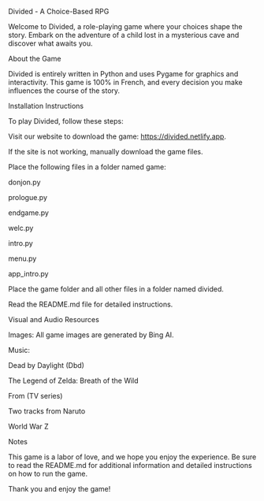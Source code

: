 Divided - A Choice-Based RPG

Welcome to Divided, a role-playing game where your choices shape the story. Embark on the adventure of a child lost in a mysterious cave and discover what awaits you.

About the Game

Divided is entirely written in Python and uses Pygame for graphics and interactivity. This game is 100% in French, and every decision you make influences the course of the story.

Installation Instructions

To play Divided, follow these steps:

 Visit our website to download the game: https://divided.netlify.app.

 If the site is not working, manually download the game files.

 Place the following files in a folder named game:

  donjon.py
  
  prologue.py
  
  endgame.py
  
  welc.py
  
  intro.py
  
  menu.py
  
  app_intro.py
  
 Place the game folder and all other files in a folder named divided.
 
 Read the README.md file for detailed instructions.
 
Visual and Audio Resources

Images: All game images are generated by Bing AI.

Music:

Dead by Daylight (Dbd)

The Legend of Zelda: Breath of the Wild

From (TV series)

Two tracks from Naruto

World War Z

Notes

This game is a labor of love, and we hope you enjoy the experience. Be sure to read the README.md for additional information and detailed instructions on how to run the game.

Thank you and enjoy the game!
